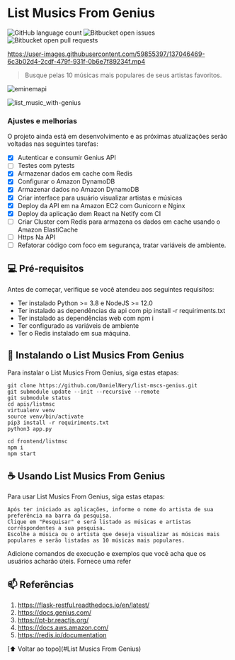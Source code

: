 # List Musics From Genius

![GitHub language count](https://img.shields.io/github/languages/count/iuricode/README-template?style=for-the-badge)
![Bitbucket open issues](https://img.shields.io/bitbucket/issues/iuricode/README-template?style=for-the-badge)
![Bitbucket open pull requests](https://img.shields.io/bitbucket/pr-raw/iuricode/README-template?style=for-the-badge)

https://user-images.githubusercontent.com/59855397/137046469-6c3b02d4-2cdf-479f-931f-0b6e7f89234f.mp4

> Busque pelas 10 músicas mais populares de seus artistas favoritos.

![eminemapi](https://user-images.githubusercontent.com/59855397/137046580-9dce794c-502e-47e6-b295-349db9f951bb.png)

![list_music_with-genius](https://user-images.githubusercontent.com/59855397/137046126-d61508fb-9b32-4a54-ba49-8a29c29099e9.png)

### Ajustes e melhorias

O projeto ainda está em desenvolvimento e as próximas atualizações serão voltadas nas seguintes tarefas:

- [x] Autenticar e consumir Genius API
- [ ] Testes com pytests
- [x] Armazenar dados em cache com Redis
- [x] Configurar o Amazon DynamoDB 
- [x] Armazenar dados no Amazon DynamoDB
- [x] Criar interface para usuário visualizar artistas e músicas
- [x] Deploy da API em na Amazon EC2 com Gunicorn e Nginx
- [x] Deploy da aplicação dem React na Netify com CI
- [ ] Criar Cluster com Redis para armazena os dados em cache usando o Amazon ElastiCache
- [ ] Https Na API
- [ ] Refatorar código com foco em segurança, tratar variáveis de ambiente.

## 💻 Pré-requisitos

Antes de começar, verifique se você atendeu aos seguintes requisitos:
* Ter instalado Python >= 3.8 e NodeJS >= 12.0
* Ter instalado as dependências da api com pip install -r requiriments.txt
* Ter instalado as dependências web com npm i
* Ter configurado as variáveis de ambiente
* Ter o Redis instalado em sua máquina.

## 🚀 Instalando o List Musics From Genius

Para instalar o List Musics From Genius, siga estas etapas:

```
git clone https://github.com/DanielNery/list-mscs-genius.git
git submodule update --init --recursive --remote
git submodule status
cd apis/listmsc
virtualenv venv
source venv/bin/activate
pip3 install -r requiriments.txt
python3 app.py

cd frontend/listmsc
npm i
npm start

```

## ☕ Usando List Musics From Genius

Para usar List Musics From Genius, siga estas etapas:

```
Após ter iniciado as aplicações, informe o nome do artista de sua preferência na barra da pesquisa.
Clique em "Pesquisar" e será listado as músicas e artistas corrêspondentes a sua pesquisa.
Escolhe a música ou o artista que deseja visualizar as músicas mais populares e serão listadas as 10 músicas mais populares.  
```

Adicione comandos de execução e exemplos que você acha que os usuários acharão úteis. Fornece uma refer

## 📫 Referências

1. https://flask-restful.readthedocs.io/en/latest/
2. https://docs.genius.com/
3. https://pt-br.reactjs.org/
4. https://docs.aws.amazon.com/
5. https://redis.io/documentation


[⬆ Voltar ao topo](#List Musics From Genius)<br>

